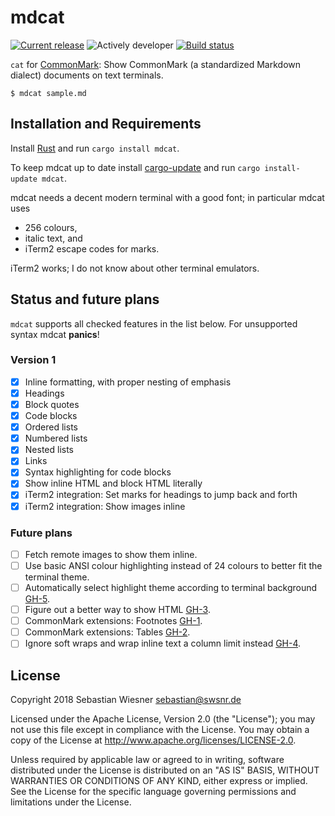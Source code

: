 # mdcat

[![Current release]( https://img.shields.io/crates/v/mdcat.svg)][crates]
![Actively developer](https://img.shields.io/badge/maintenance-actively--developed-brightgreen.svg)
[![Build status](https://img.shields.io/travis/lunaryorn/mdcat.rs/master.svg)][travis]

`cat` for [CommonMark][]: Show CommonMark (a standardized Markdown dialect)
documents on text terminals.

```
$ mdcat sample.md
```

[crates-badge]: https://img.shields.io/crates/v/mdcat.svg
[crates]: https://crates.io/crates/mdcat
[travis]: https://travis-ci.org/lunaryorn/mdcat
[CommonMark]: http://commonmark.org

## Installation and Requirements

Install [Rust][1] and run `cargo install mdcat`.

To keep mdcat up to date install [cargo-update][2] and run `cargo
install-update mdcat`.

mdcat needs a decent modern terminal with a good font; in particular mdcat
uses

- 256 colours,
- italic text, and
- iTerm2 escape codes for marks.

iTerm2 works; I do not know about other terminal emulators.

[1]: https://www.rustup.rs
[2]: https://github.com/nabijaczleweli/cargo-update
[3]: https://www.iterm2.com

## Status and future plans

`mdcat` supports all checked features in the list below.  For unsupported
syntax mdcat **panics**!

### Version 1

- [x] Inline formatting, with proper nesting of emphasis
- [x] Headings
- [x] Block quotes
- [x] Code blocks
- [x] Ordered lists
- [x] Numbered lists
- [x] Nested lists
- [x] Links
- [x] Syntax highlighting for code blocks
- [x] Show inline HTML and block HTML literally
- [x] iTerm2 integration: Set marks for headings to jump back and forth
- [x] iTerm2 integration: Show images inline

### Future plans

- [ ] Fetch remote images to show them inline.
- [ ] Use basic ANSI colour highlighting instead of 24 colours to better fit the terminal theme.
- [ ] Automatically select highlight theme according to terminal background [GH-5](https://github.com/lunaryorn/mdcat/issues/5).
- [ ] Figure out a better way to show HTML [GH-3](https://github.com/lunaryorn/mdcat/issues/3).
- [ ] CommonMark extensions: Footnotes [GH-1](https://github.com/lunaryorn/mdcat/issues/1).
- [ ] CommonMark extensions: Tables [GH-2](https://github.com/lunaryorn/mdcat/issues/2).
- [ ] Ignore soft wraps and wrap inline text a column limit instead [GH-4](https://github.com/lunaryorn/mdcat/issues/4).

## License

Copyright 2018 Sebastian Wiesner <sebastian@swsnr.de>

Licensed under the Apache License, Version 2.0 (the "License"); you may not use
this file except in compliance with the License. You may obtain a copy of the
License at <http://www.apache.org/licenses/LICENSE-2.0>.

Unless required by applicable law or agreed to in writing, software distributed
under the License is distributed on an "AS IS" BASIS, WITHOUT WARRANTIES OR
CONDITIONS OF ANY KIND, either express or implied. See the License for the
specific language governing permissions and limitations under the License.